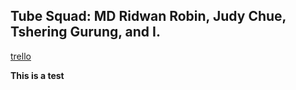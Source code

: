 ## Tube Squad: MD Ridwan Robin, Judy Chue, Tshering Gurung, and I.

[trello](https://trello.com/b/ZlCqQspH/utube-lab-collaboration "Trello Board")

**This is a test**